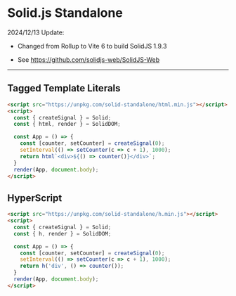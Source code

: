 # Solid.js Standalone

2024/12/13 Update:

 - Changed from Rollup to Vite 6 to build SolidJS 1.9.3

 - See https://github.com/solidjs-web/SolidJS-Web

-----------

## Tagged Template Literals
```html
<script src="https://unpkg.com/solid-standalone/html.min.js"></script>
<script>
  const { createSignal } = Solid;
  const { html, render } = SolidDOM;

  const App = () => {
    const [counter, setCounter] = createSignal(0);
    setInterval(() => setCounter(c => c + 1), 1000);
    return html`<div>${() => counter()}</div>`;
  }
  render(App, document.body);
</script>
```

## HyperScript
```html
<script src="https://unpkg.com/solid-standalone/h.min.js"></script>
<script>
  const { createSignal } = Solid;
  const { h, render } = SolidDOM;

  const App = () => {
    const [counter, setCounter] = createSignal(0);
    setInterval(() => setCounter(c => c + 1), 1000);
    return h('div', () => counter());
  }
  render(App, document.body);
</script>
```
